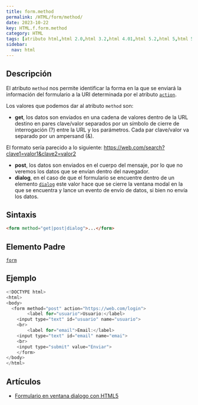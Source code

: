 ```yaml
---
title: form.method
permalink: /HTML/form/method/
date: 2023-10-22
key: HTML.f.form.method
category: HTML
tags: [atributo html,html 2.0,html 3.2,html 4.01,html 5.2,html 5,html 5.1,xhtml 1.0,xhtml 1.1]
sidebar:
  nav: html
---
```


## Descripción


El atributo `method` nos permite identificar la forma en la que se enviará la información del formulario a la URI determinada por el atributo [`action`](https://w3api.com/HTML/form/action/).


Los valores que podemos dar al atributo `method` son:

- **get**, los datos son enviados en una cadena de valores dentro de la URL destino en pares clave/valor separados por un símbolo de cierre de interrogación (?) entre la URL y los parámetros. Cada par clave/valor va separado por un ampersand (&).

El formato sería parecido a lo siguiente:
https://web.com/search?clave1=valor1&clave2=valor2
- **post**, los datos son enviados en el cuerpo del mensaje, por lo que no veremos los datos que se envían dentro del navegador.
- **dialog**, en el caso de que el formulario se encuentre dentro de un elemento [`dialog`](https://w3api.com/HTML/dialog/) este valor hace que se cierre la ventana modal en la que se encuentra y lance un evento de envío de datos, si bien no envía los datos.

## Sintaxis


```html
<form method="get|post|dialog">...</form>
```


## Elemento Padre


[`form`](https://www.w3api.com/HTML/form/)


## Ejemplo


```java
<!DOCTYPE html>
<html>
<body>
  <form method="post" action="https://web.com/login">
		<label for="usuario">Usuario:</label>    
    <input type="text" id="usuario" name="usuario">
    <br>
		<label for="email">Email:</label>
    <input type="text" id="email" name="emai">
    <br>
    <input type="submit" value="Enviar">
	</form>
</body>
</html>
```


## Artículos

- [Formulario en ventana dialogo con HTML5](https://lineadecodigo.com/html5/formulario-en-ventana-dialogo-con-html5/)

